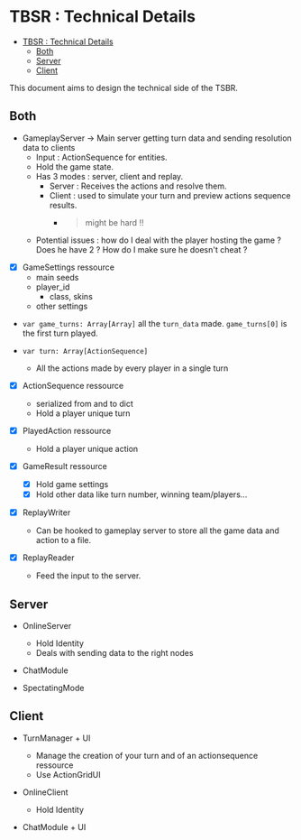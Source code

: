 # TBSR : Technical Details

- [TBSR : Technical Details](#tbsr--technical-details)
  - [Both](#both)
  - [Server](#server)
  - [Client](#client)

This document aims to design the technical side of the TSBR.

## Both

- GameplayServer -> Main server getting turn data and sending resolution data to clients
  - Input : ActionSequence for entities.
  - Hold the game state.
  - Has 3 modes : server, client and replay.
    - Server : Receives the actions and resolve them.
    - Client : used to simulate your turn and preview actions sequence results.
      - > might be hard !!
  - Potential issues : how do I deal with the player hosting the game ? Does he have 2 ? How do I make sure he doesn't cheat ?

- [x] GameSettings ressource
  - main seeds
  - player_id
    - class, skins
  - other settings

- `var game_turns: Array[Array]` all the `turn_data` made. `game_turns[0]` is the first turn played.

- `var turn: Array[ActionSequence]`
  - All the actions made by every player in a single turn

- [x] ActionSequence ressource
  - serialized from and to dict
  - Hold a player unique turn

- [x] PlayedAction ressource
  - Hold a player unique action

- [x] GameResult ressource
  - [x] Hold game settings
  - [x] Hold other data like turn number, winning team/players...

- [x] ReplayWriter
  - Can be hooked to gameplay server to store all the game data and action to a file.

- [x] ReplayReader
  - Feed the input to the server.

## Server

- OnlineServer
  - Hold Identity
  - Deals with sending data to the right nodes

- ChatModule
- SpectatingMode

## Client

- TurnManager + UI
  - Manage the creation of your turn and of an actionsequence ressource
  - Use ActionGridUI

- OnlineClient
  - Hold Identity

- ChatModule + UI